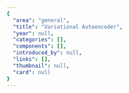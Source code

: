 ```yaml
---
{
  "area": "general",
  "title": "Variational Autoencoder",
  "year": null,
  "categories": [],
  "components": [],
  "introduced_by": null,
  "links": [],
  "thumbnail": null,
  "card": null
}
---
```


